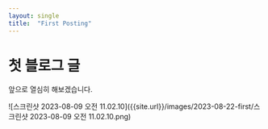 ```yaml
---
layout: single
title:  "First Posting"
---
```


# 첫 블로그 글

앞으로 열심히 해보겠습니다.

![스크린샷 2023-08-09 오전 11.02.10]({{site.url}}/images/2023-08-22-first/스크린샷 2023-08-09 오전 11.02.10.png)
